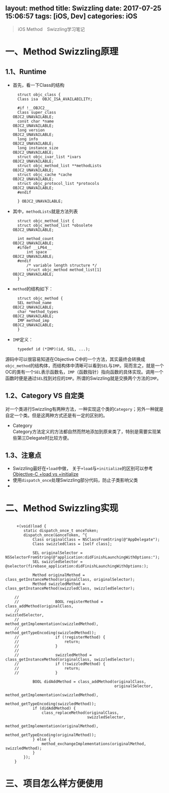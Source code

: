 layout: method
title: Swizzling
date: 2017-07-25 15:06:57
tags: [iOS, Dev]
categories: iOS
---

> iOS Method　Swizzling学习笔记    

<!--More-->

# 一、Method Swizzling原理
## 1.1、Runtime   
+ 首先，看一下Class的结构      

		struct objc_class {
	    Class isa  OBJC_ISA_AVAILABILITY;
	
		#if !__OBJC2__
	    Class super_class                                        OBJC2_UNAVAILABLE;
	    const char *name                                         OBJC2_UNAVAILABLE;
	    long version                                             OBJC2_UNAVAILABLE;
	    long info                                                OBJC2_UNAVAILABLE;
	    long instance_size                                       OBJC2_UNAVAILABLE;
	    struct objc_ivar_list *ivars                             OBJC2_UNAVAILABLE;
	    struct objc_method_list **methodLists                    OBJC2_UNAVAILABLE;
	    struct objc_cache *cache                                 OBJC2_UNAVAILABLE;
	    struct objc_protocol_list *protocols                     OBJC2_UNAVAILABLE;
		#endif
	
		} OBJC2_UNAVAILABLE;   

+ 其中，`methodLists`就是方法列表
		
		struct objc_method_list {
	    struct objc_method_list *obsolete                        OBJC2_UNAVAILABLE;
	
	    int method_count                                         OBJC2_UNAVAILABLE;
		#ifdef __LP64__
		    int space                                                OBJC2_UNAVAILABLE;
		#endif
		    /* variable length structure */
		    struct objc_method method_list[1]                        OBJC2_UNAVAILABLE;
		} 

+ `method`的结构如下：     
		
		struct objc_method {
	    SEL method_name                                          OBJC2_UNAVAILABLE;
	    char *method_types                                       OBJC2_UNAVAILABLE;
	    IMP method_imp                                           OBJC2_UNAVAILABLE;
		}  
+ `IMP`定义：

		typedef id (*IMP)(id, SEL, ...);    

源码中可以很容易知道在Objective C中的一个方法，其实最终会转换成`objc_method`的结构体，而结构体中清晰可以看到`SEL`与`IMP`。简而言之，就是一个OC的类有一个`SEL`表示函数名，`IMP`（函数指针）指向函数的具体实现。调用一个函数时便是通过`SEL`找到对应的`IMP`。所谓的Swizzling就是交换两个方法的`IMP`。
## 1.2、Category VS 自定类

对一个类进行Swizzling有两种方法，一种实现这个类的`Category`；另外一种就是自定一个类。但是这两种方式还是有一定的区别的。  

+ Category    
Category方法定义的方法都自然而然地添加到原来类了，特别是需要实现某些第三Delegate时比较方便。

## 1.3、注意点

+ Swizzling最好在`+load`中做， 关于`+load`与`+initialize`的区别可以参考[Objective-C +load vs +initialize](http://blog.leichunfeng.com/blog/2015/05/02/objective-c-plus-load-vs-plus-initialize/)
+ 使用`dispatch_once`处理Swizzling部分代码，防止子类影响父类   
+ 
# 二、Method Swizzling实现    

```   

	 +(void)load {
	    static dispatch_once_t onceToken;
	    dispatch_once(&onceToken, ^{
	        Class originalClass = NSClassFromString(@"AppDelegate");
	        Class swizzledClass = [self class];
	        
	        SEL originalSelector = NSSelectorFromString(@"application:didFinishLaunchingWithOptions:");
	        SEL swizzledSelector = @selector(firebase_application:didFinishLaunchingWithOptions:);
	        
	        Method originalMethod = class_getInstanceMethod(originalClass, originalSelector);
	        Method swizzledMethod = class_getInstanceMethod(swizzledClass, swizzledSelector);
	        
	//        
	//                BOOL registerMethod = class_addMethod(originalClass,
	//                                                      swizzledSelector,
	//                                                      method_getImplementation(swizzledMethod),
	//                                                      method_getTypeEncoding(swizzledMethod));
	//                if (!registerMethod) {
	//                    return;
	//                }
	//        
	//                swizzledMethod = class_getInstanceMethod(originalClass, swizzledSelector);
	//                if (!swizzledMethod) {
	//                    return;
	//                }
	        
	        BOOL didAddMethod = class_addMethod(originalClass,
	                                            originalSelector,
	                                            method_getImplementation(swizzledMethod),
	                                            method_getTypeEncoding(swizzledMethod));
	        if (didAddMethod) {
	            class_replaceMethod(originalClass,
	                                swizzledSelector,
	                                method_getImplementation(originalMethod),
	                                method_getTypeEncoding(originalMethod));
	        } else {
	            method_exchangeImplementations(originalMethod, swizzledMethod);
	        }
	    });
	}
```

# 三、项目怎么样方便使用